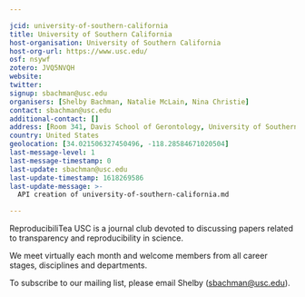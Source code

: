 ```yaml
---

jcid: university-of-southern-california
title: University of Southern California
host-organisation: University of Southern California
host-org-url: https://www.usc.edu/
osf: nsywf
zotero: JVQ5NVQH
website: 
twitter: 
signup: sbachman@usc.edu
organisers: [Shelby Bachman, Natalie McLain, Nina Christie]
contact: sbachman@usc.edu
additional-contact: []
address: [Room 341, Davis School of Gerontology, University of Southern California, 3715 McClintock Avenue, Los Angeles, CA, USA 90089]
country: United States
geolocation: [34.021506327450496, -118.28584671020504]
last-message-level: 1
last-message-timestamp: 0
last-update: sbachman@usc.edu
last-update-timestamp: 1618269586
last-update-message: >-
  API creation of university-of-southern-california.md

---
```


ReproducibiliTea USC is a journal club devoted to discussing papers related to transparency and reproducibility in science.

We meet virtually each month and welcome members from all career stages, disciplines and departments.

To subscribe to our mailing list, please email Shelby (sbachman@usc.edu).
